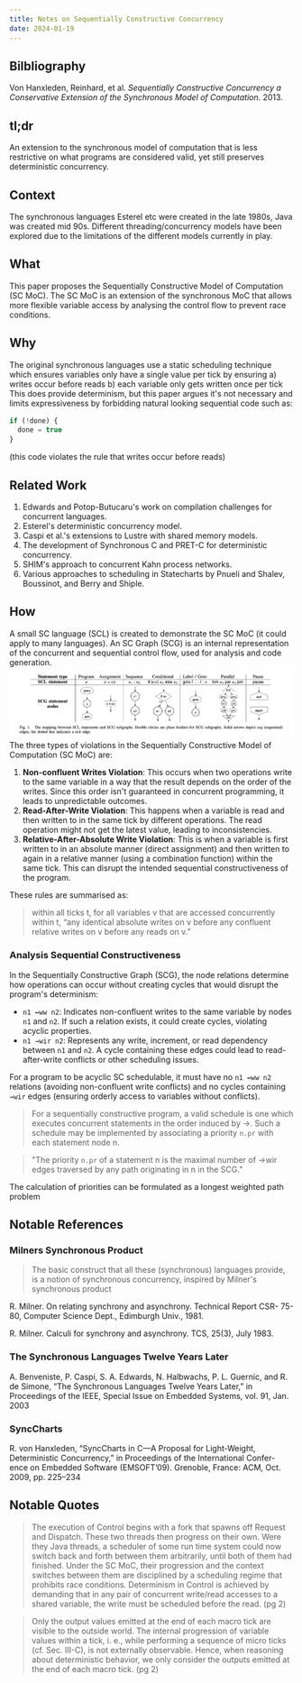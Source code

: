 ```yaml
---
title: Notes on Sequentially Constructive Concurrency
date: 2024-01-19
---
```


## Bilbliography

Von Hanxleden, Reinhard, et al. _Sequentially Constructive Concurrency a Conservative Extension of the Synchronous Model of Computation_. 2013.

## tl;dr

An extension to the synchronous model of computation that is less restrictive on what programs are considered valid, yet still preserves deterministic concurrency.

## Context

The synchronous languages Esterel etc were created in the late 1980s, Java was created mid 90s. Different threading/concurrency models have been explored due to the limitations of the different models currently in play.

## What

This paper proposes the Sequentially Constructive Model of Computation (SC MoC). The SC MoC is an extension of the synchronous MoC that allows more flexible variable access by analysing the control flow to prevent race conditions.

## Why

The original synchronous languages use a static scheduling technique which ensures variables only have a single value per tick by ensuring
a) writes occur before reads
b) each variable only gets written once per tick
This does provide determinism, but this paper argues it's not necessary and limits expressiveness by forbidding natural looking sequential code such as:

```js
if (!done) {
  done = true
}
```

(this code violates the rule that writes occur before reads)

## Related Work

1. Edwards and Potop-Butucaru's work on compilation challenges for concurrent languages.
2. Esterel's deterministic concurrency model.
3. Caspi et al.'s extensions to Lustre with shared memory models.
4. The development of Synchronous C and PRET-C for deterministic concurrency.
5. SHIM's approach to concurrent Kahn process networks.
6. Various approaches to scheduling in Statecharts by Pnueli and Shalev, Boussinot, and Berry and Shiple.

## How

A small SC language (SCL) is created to demonstrate the SC MoC (it could apply to many languages). An SC Graph (SCG) is an internal representation of the concurrent and sequential control flow, used for analysis and code generation.
![Mapping between SCG and SCL](/assets/sequentially-constructive-scg-scl-mapping.png)
The three types of violations in the Sequentially Constructive Model of Computation (SC MoC) are:

1. **Non-confluent Writes Violation**: This occurs when two operations write to the same variable in a way that the result depends on the order of the writes. Since this order isn't guaranteed in concurrent programming, it leads to unpredictable outcomes.
2. **Read-After-Write Violation**: This happens when a variable is read and then written to in the same tick by different operations. The read operation might not get the latest value, leading to inconsistencies.
3. **Relative-After-Absolute Write Violation**: This is when a variable is first written to in an absolute manner (direct assignment) and then written to again in a relative manner (using a combination function) within the same tick. This can disrupt the intended sequential constructiveness of the program.

These rules are summarised as:

> within all ticks t, for all variables v that are accessed concurrently within t, “any identical absolute writes on v before any confluent relative writes on v before any reads on v.”

### Analysis Sequential Constructiveness

In the Sequentially Constructive Graph (SCG), the node relations determine how operations can occur without creating cycles that would disrupt the program's determinism:

- `n1 ↔ww n2`: Indicates non-confluent writes to the same variable by nodes `n1` and `n2`. If such a relation exists, it could create cycles, violating acyclic properties.
- `n1 →wir n2`: Represents any write, increment, or read dependency between `n1` and `n2`. A cycle containing these edges could lead to read-after-write conflicts or other scheduling issues.

For a program to be acyclic SC schedulable, it must have no `n1 ↔ww n2` relations (avoiding non-confluent write conflicts) and no cycles containing `→wir` edges (ensuring orderly access to variables without conflicts).

> For a sequentially constructive program, a valid schedule is one which executes concurrent statements in the order induced by →. Such a schedule may be implemented by associating a priority `n.pr` with each statement node n.

> "The priority `n.pr` of a statement n is the maximal number of →wir edges traversed by any path originating in n in the SCG."

The calculation of priorities can be formulated as a longest weighted path problem

## Notable References

### Milners Synchronous Product

> The basic construct that all these (synchronous) languages provide, is a notion of synchronous concurrency, inspired by Milner's synchronous product

R. Milner. On relating synchrony and asynchrony. Technical Report CSR- 75-80, Computer Science Dept., Edimburgh Univ., 1981.

R. Milner. Calculi for synchrony and asynchrony. TCS, 25(3), July 1983.

### The Synchronous Languages Twelve Years Later

A. Benveniste, P. Caspi, S. A. Edwards, N. Halbwachs, P. L. Guernic, and R. de Simone, “The Synchronous Languages Twelve Years Later,” in Proceedings of the IEEE, Special Issue on Embedded Systems, vol. 91, Jan. 2003

### SyncCharts

R. von Hanxleden, “SyncCharts in C—A Proposal for Light-Weight, Deterministic Concurrency,” in Proceedings of the International Confer- ence on Embedded Software (EMSOFT’09). Grenoble, France: ACM, Oct. 2009, pp. 225–234

## Notable Quotes

> The execution of Control begins with a fork that spawns off Request and Dispatch. These two threads then progress on their own. Were they Java threads, a scheduler of some run time system could now switch back and forth between them arbitrarily, until both of them had finished. Under the SC MoC, their progression and the context switches between them are disciplined by a scheduling regime that prohibits race conditions. Determinism in Control is achieved by demanding that in any pair of concurrent write/read accesses to a shared variable, the write must be scheduled before the read. (pg 2)

> Only the output values emitted at the end of each macro tick are visible to the outside world. The internal progression of variable values within a tick, i. e., while performing a sequence of micro ticks (cf. Sec. III-C), is not externally observable. Hence, when reasoning about deterministic behavior, we only consider the outputs emitted at the end of each macro tick. (pg 2)
